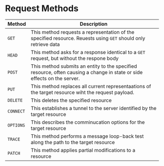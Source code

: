 # Request Methods

| Method    | Description                                                                                                             |
| --------- | ----------------------------------------------------------------------------------------------------------------------- |
| `GET`     | This method requests a representation of the specified resource. Reuests using `GET` should only retrieve data          |
| `HEAD`    | This method asks for a response identical to a `GET` request, but without the respone body                              |
| `POST`    | This method submits an entity to the specified resource, often causing a change in state or side effects on the server. |
| `PUT`     | This method replaces all current representaations of the target resource wiht the request payload.                      |
| `DELETE`  | This deletes the specified resource                                                                                     |
| `CONNECT` | This establishes a tunnel to the server identified by the target resource                                               |
| `OPTIONS` | This describes the comminucation options for the target resource                                                        |
| `TRACE`   | This method performs a message loop-back test along the path to the target resource                                     |
| `PATCH`   | This method applies partial modifications to a resource                                                                 |
